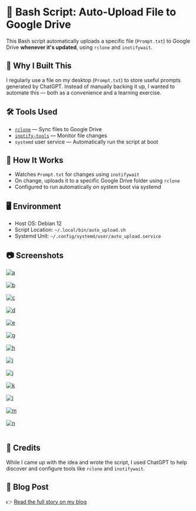 # 📂 Bash Script: Auto-Upload File to Google Drive

This Bash script automatically uploads a specific file (`Prompt.txt`) to Google Drive **whenever it's updated**, using `rclone` and `inotifywait`.

## 🎯 Why I Built This

I regularly use a file on my desktop (`Prompt.txt`) to store useful prompts generated by ChatGPT. Instead of manually backing it up, I wanted to automate this — both as a convenience and a learning exercise.

## 🛠️ Tools Used

- [`rclone`](https://rclone.org/) — Sync files to Google Drive  
- [`inotify-tools`](https://github.com/inotify-tools/inotify-tools/wiki) — Monitor file changes  
- `systemd` user service — Automatically run the script at boot

## 🧩 How It Works

- Watches `Prompt.txt` for changes using `inotifywait`
- On change, uploads it to a specific Google Drive folder using `rclone`
- Configured to run automatically on system boot via systemd

## 🖥️ Environment

- Host OS: Debian 12  
- Script Location: `~/.local/bin/auto_upload.sh`  
- Systemd Unit: `~/.config/systemd/user/auto_upload.service`

## 📷 Screenshots
<a href="https://postimg.cc/bdv23G09" target="_blank"><img src="https://i.postimg.cc/HWw4WXVR/a.png" alt="a"/></a><br/><br/>
<a href="https://postimg.cc/rzYRb8QX" target="_blank"><img src="https://i.postimg.cc/xT9GX8mC/b.png" alt="b"/></a><br/><br/>
<a href="https://postimg.cc/zVsbz0sx" target="_blank"><img src="https://i.postimg.cc/RZFcTYXx/c.png" alt="c"/></a><br/><br/>
<a href="https://postimg.cc/N592vWzy" target="_blank"><img src="https://i.postimg.cc/15MGwS0K/d.png" alt="d"/></a><br/><br/>
<a href="https://postimg.cc/zyTLVT58" target="_blank"><img src="https://i.postimg.cc/Z5M6sLMB/e.png" alt="e"/></a><br/><br/>
<a href="https://postimg.cc/d7BL9vLf" target="_blank"><img src="https://i.postimg.cc/pTNzRLxP/g.png" alt="g"/></a><br/><br/>
<a href="https://postimg.cc/ZB507gN5" target="_blank"><img src="https://i.postimg.cc/xCKHCVTM/h.png" alt="h"/></a><br/><br/>
<a href="https://postimg.cc/k6YGkcNF" target="_blank"><img src="https://i.postimg.cc/d3wCZNLX/i.png" alt="i"/></a><br/><br/>
<a href="https://postimg.cc/SYXRqMD0" target="_blank"><img src="https://i.postimg.cc/j2c7H6fj/j.png" alt="j"/></a><br/><br/>
<a href="https://postimg.cc/F1170MmP" target="_blank"><img src="https://i.postimg.cc/G3xGnRf1/k.png" alt="k"/></a><br/><br/>
<a href="https://postimg.cc/py7yCsLP" target="_blank"><img src="https://i.postimg.cc/dtQdqXMZ/l.png" alt="l"/></a><br/><br/>
<a href="https://postimg.cc/4m9ySpYV" target="_blank"><img src="https://i.postimg.cc/ZKfN0cZ7/m.png" alt="m"/></a><br/><br/>
<a href="https://postimg.cc/75rh8bzc" target="_blank"><img src="https://i.postimg.cc/zGVghgGJ/n.png" alt="n"/></a><br/><br/>

## 🙏 Credits

While I came up with the idea and wrote the script, I used ChatGPT to help discover and configure tools like `rclone` and `inotifywait`.

## 🔗 Blog Post

👉 [Read the full story on my blog](https://iamtheaashish.github.io/auto-upload-bash-script)
